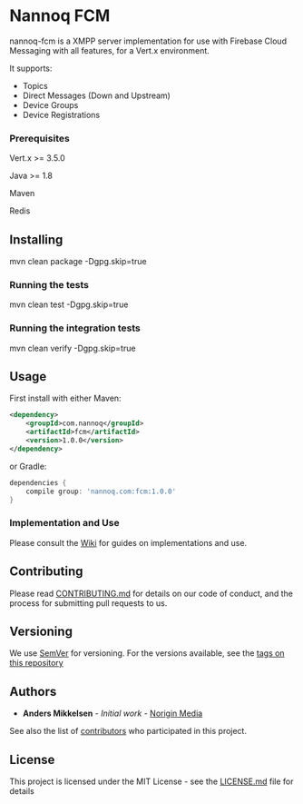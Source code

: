 # Nannoq FCM

nannoq-fcm is a XMPP server implementation for use with Firebase Cloud Messaging with all features, for a Vert.x environment.

It supports:
 - Topics
 - Direct Messages (Down and Upstream)
 - Device Groups
 - Device Registrations

### Prerequisites

Vert.x >= 3.5.0

Java >= 1.8

Maven

Redis

## Installing

mvn clean package -Dgpg.skip=true

### Running the tests

mvn clean test -Dgpg.skip=true

### Running the integration tests

mvn clean verify -Dgpg.skip=true

## Usage

First install with either Maven:

```xml
<dependency>
    <groupId>com.nannoq</groupId>
    <artifactId>fcm</artifactId>
    <version>1.0.0</version>
</dependency>
```

or Gradle:

```groovy
dependencies {
    compile group: 'nannoq.com:fcm:1.0.0'
}
```

### Implementation and Use

Please consult the [Wiki](https://github.com/NoriginMedia/nannoq-fcm/wiki) for guides on implementations and use.

## Contributing

Please read [CONTRIBUTING.md](https://github.com/NoriginMedia/nannoq-fcm/blob/master/CONTRIBUTING.md) for details on our code of conduct, and the process for submitting pull requests to us.

## Versioning

We use [SemVer](http://semver.org/) for versioning. For the versions available, see the [tags on this repository](https://github.com/NoriginMedia/nannoq-fcm/tags)

## Authors

* **Anders Mikkelsen** - *Initial work* - [Norigin Media](http://noriginmedia.com/)

See also the list of [contributors](https://github.com/NoriginMedia/nannoq-fcm/contributors) who participated in this project.

## License

This project is licensed under the MIT License - see the [LICENSE.md](https://github.com/NoriginMedia/nannoq-fcm/blob/master/LICENSE) file for details

